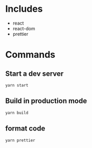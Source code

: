 # Includes

- react
- react-dom
- prettier

# Commands

## Start a dev server

```
yarn start
```

## Build in production mode

```
yarn build
```

## format code

```
yarn prettier
```
